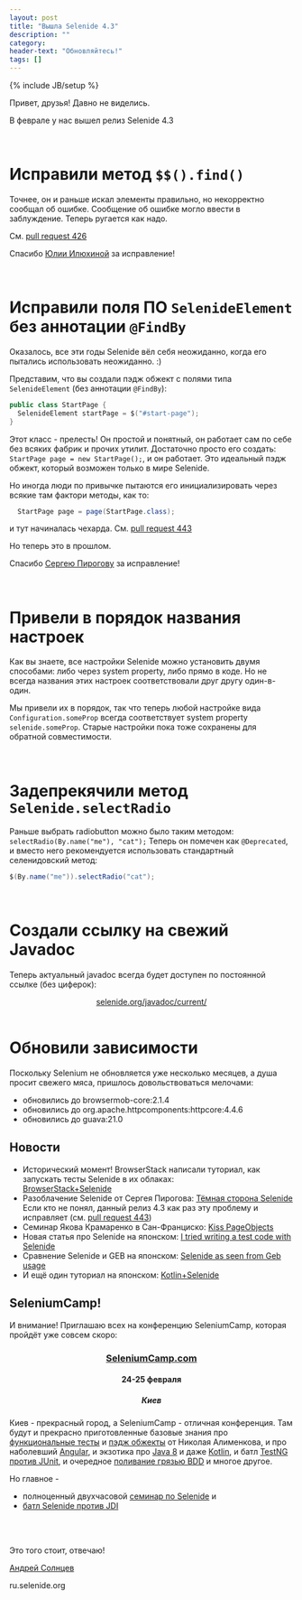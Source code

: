 ```yaml
---
layout: post
title: "Вышла Selenide 4.3"
description: ""
category:
header-text: "Обновляйтесь!"
tags: []
---
```

{% include JB/setup %}
 
Привет, друзья!
Давно не виделись.

В феврале у нас вышел релиз Selenide 4.3

<br/>

# Исправили метод `$$().find()`

Точнее, он и раньше искал элементы правильно, но некорректно сообщал об ошибке.
Сообщение об ошибке могло ввести в заблуждение.
Теперь ругается как надо. 

См. [pull request 426](https://github.com/codeborne/selenide/pull/426)

Спасибо [Юлии Илюхиной](https://github.com/juliaviluhina) за исправление!

<br/>

# Исправили поля ПО `SelenideElement` без аннотации `@FindBy`

Оказалось, все эти годы Selenide вёл себя неожиданно, когда его пытались использовать неожиданно. :)

Представим, что вы создали пэдж обжект с полями типа `SelenideElement` (без аннотации `@FindBy`):

```java
public class StartPage {
  SelenideElement startPage = $("#start-page");
}
```

Этот класс - прелесть! Он простой и понятный, он работает сам по себе без всяких фабрик и прочих утилит.
Достаточно просто его создать: `StartPage page = new StartPage();`, и он работает. 
Это идеальный пэдж обжект, который возможен только в мире Selenide. 

Но иногда люди по привычке пытаются его инициализировать через всякие там фактори методы, как то:

```java
  StartPage page = page(StartPage.class);
```

и тут начиналась чехарда. См. [pull request 443](https://github.com/codeborne/selenide/pull/443) 

Но теперь это в прошлом. 

Спасибо [Сергею Пирогову](https://github.com/SergeyPirogov) за исправление!

<br/>

# Привели в порядок названия настроек

Как вы знаете, все настройки Selenide можно установить двумя способами: либо через system property, либо прямо в коде. 
Но не всегда названия этих настроек соответствовали друг другу один-в-один.
 
Мы привели их в порядок, так что теперь любой настройке вида `Configuration.someProp` всегда соответствует system property
`selenide.someProp`. Старые настройки пока тоже сохранены для обратной совместимости. 

<br/>

# Задепрекячили метод `Selenide.selectRadio`

Раньше выбрать radiobutton можно было таким методом: `selectRadio(By.name("me"), "cat");`
Теперь он помечен как `@Deprecated`, и вместо него рекомендуется использовать стандартный селенидовский метод:

```java
$(By.name("me")).selectRadio("cat");
```

<br/>

# Создали ссылку на свежий Javadoc

Теперь актуальный javadoc всегда будет доступен по постоянной ссылке (без циферок):

<center>
  <a href="https://selenide.org/javadoc/current/">selenide.org/javadoc/current/</a>
</center>

<br/>

# Обновили зависимости

Поскольку Selenium не обновляется уже несколько месяцев, а душа просит свежего мяса,
пришлось довольствоваться мелочами: 

* обновились до browsermob-core:2.1.4
* обновились до org.apache.httpcomponents:httpcore:4.4.6
* обновились до guava:21.0

## Новости 

* Исторический момент! BrowserStack написали туториал, как запускать тесты Selenide в их облаках:  
  [BrowserStack+Selenide](https://www.browserstack.com/automate/selenide)
* Разоблачение Selenide от Сергея Пирогова: 
  [Тёмная сторона Selenide](http://automation-remarks.com/2016/selenide-shadow-sides/index.html) 
  <br/> Если кто не понял, данный релиз 4.3 как раз эту проблему и исправляет (см. [pull request 443](https://github.com/codeborne/selenide/pull/443))
* Семинар Якова Крамаренко в Сан-Франциско: [Kiss PageObjects](http://www.slideshare.net/yashaka/kiss-pageobjects-012017)
* Новая статья про Selenide на японском: 
  [I tried writing a test code with Selenide](http://qiita.com/nyakome/items/207daf3050809c269e8e)
* Сравнение Selenide и GEB на японском: 
  [Selenide as seen from Geb usage](http://qiita.com/PoohSunny/items/8641f24fa22e5b3beb16)
* И ещё один туториал на японском: [Kotlin+Selenide](http://naruto-io.hatenablog.com/entry/2017/01/15/205751)

## SeleniumCamp!

И внимание! Приглашаю всех на конференцию SeleniumCamp, которая пройдёт уже совсем скоро:

<center>
  <h3><a href="http://seleniumcamp.com/" target="_blank">SeleniumCamp.com</a></h3>
  <h4>24-25 февраля</h4>
  <h5>Киев</h5>
</center>

Киев - прекрасный город, а SeleniumCamp - отличная конференция. 
Там будут и прекрасно приготовленные базовые знания про [функциональные тесты](http://seleniumcamp.com/talk/start-writing-good-functional-tests-in-java-with-webdriver/) 
и [пэдж обжекты](http://seleniumcamp.com/talk/everything-you-want-to-know-about-page-object-design-pattern/) от Николая Алименкова,
и про наболевший [Angular](http://seleniumcamp.com/talk/protractor-framework-how-to-make-stable-e2e-tests-for-angular-applications/),
 и экзотика про [Java 8](http://seleniumcamp.com/talk/how-java-8-can-simplify-test-automation/) и 
 даже [Kotlin](http://seleniumcamp.com/talk/excuse-me-sir-do-you-have-a-moment-to-talk-about-tests-in-kotlin/), 
 и батл [TestNG против JUnit](http://seleniumcamp.com/talk/testng-vs-junit-5-battle/), и 
 очередное [поливание грязью BDD](http://seleniumcamp.com/talk/better-bullshit-driven-development/) и многое другое.

Но главное - 

* полноценный двухчасовой [семинар по Selenide](http://seleniumcamp.com/talk/selenide101-getting-up-and-running-with-real-web-tests/) и 
* [батл Selenide против JDI](http://seleniumcamp.com/talk/qa-livecoding-battle-typed-element-framework-jdi-vs-untyped-elements-framework-selenide/)

<br/>
<br/>

Это того стоит, отвечаю!

[Андрей Солнцев](http://asolntsev.github.io/)

ru.selenide.org
